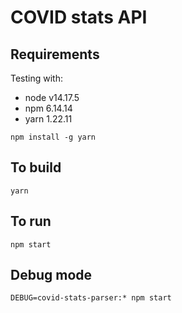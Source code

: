 # COVID stats API
## Requirements
Testing with:
- node v14.17.5
- npm 6.14.14
- yarn 1.22.11

```
npm install -g yarn
```

## To build

```
yarn
```

## To run

```
npm start
```

## Debug mode

```
DEBUG=covid-stats-parser:* npm start
```